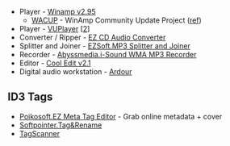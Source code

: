 * Player - [Winamp v2.95](http://www.oldversion.com/windows/winamp-2-95)  
  * [WACUP](https://getwacup.com/) - WinAmp Community Update Project ([ref](https://news.ycombinator.com/item?id=29379346))   
* Player - [VUPlayer](http://www.vuplayer.com/)  [[2](https://github.com/jfchapman/VUPlayer)]  
* Converter / Ripper - [EZ CD Audio Converter](https://www.poikosoft.com/music-converter)  
* Splitter and Joiner - [EZSoft.MP3 Splitter and Joiner](http://www.ezsoftmagic.com/mp3splitter_joiner.htm)  
* Recorder - [Abyssmedia.i-Sound WMA MP3 Recorder](https://www.abyssmedia.com/mp3recorder/)  
* Editor - [Cool Edit v2.1](https://www.filehorse.com/download-cool-edit-pro/) 
* Digital audio workstation - [Ardour](https://ardour.org/)   

## ID3 Tags

* [Poikosoft.EZ Meta Tag Editor](https://www.poikosoft.com/metadata-editor) - Grab online metadata + cover  
* [Softpointer.Tag&Rename](http://www.softpointer.com/tr.htm)  
* [TagScanner](https://www.xdlab.ru/en/)  